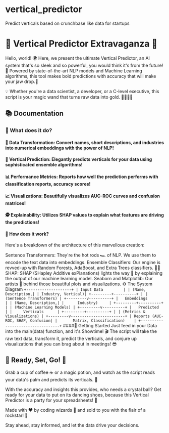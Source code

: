 # vertical_predictor
Predict verticals based on crunchbase like data for startups 
# 🚀 Vertical Predictor Extravaganza 🚀

Hello, world! 🌍 Here, we present the ultimate Vertical Predictor, an AI system that's so sleek and so powerful, you would think it's from the future! 🤖 Powered by state-of-the-art NLP models and Machine Learning algorithms, this tool makes bold predictions with accuracy that will make your jaw drop.👏

💡 Whether you're a data scientist, a developer, or a C-level executive, this script is your magic wand that turns raw data into gold. 🧙‍♂️🔮✨

## 📚 Documentation

### 🧰 What does it do?
#### 🧲 Data Transformation: Convert names, short descriptions, and industries into numerical embeddings with the power of NLP!
#### 🎯 Vertical Prediction: Elegantly predicts verticals for your data using sophisticated ensemble algorithms!
#### 📊 Performance Metrics: Reports how well the prediction performs with classification reports, accuracy scores!
#### 📈 Visualizations: Beautifully visualizes AUC-ROC curves and confusion matrices!
#### 🕵️ Explainability: Utilizes SHAP values to explain what features are driving the predictions!
#### 🧱 How does it work?
Here's a breakdown of the architecture of this marvellous creation:

Sentence Transformers: They're the hot rods 🏎️ of NLP. We use them to encode the text data into embeddings.
Ensemble Classifiers: Our engine is revved-up with Random Forests, AdaBoost, and Extra Trees classifiers. 🌲🔥
SHAP: SHAP (SHapley Additive exPlanations) lights the way 🌟 by explaining the output of our machine learning model.
Seaborn and Matplotlib: Our artists 🎨 behind those beautiful plots and visualizations.
⚙️ The System Diagram
`
+--------------------+
| Input Data         |
| (Name, Description,|
| Industry, Vertical)|
+---------+----------+
          |
          | (Sentence Transformers)
          |
+---------v----------+
|   Embeddings       |
| (Name, Description,|
|      Industry)     |
+---------+----------+
          |
          | (Machine Learning Models)
          |
+---------v----------+
|   Predicted        |
|     Verticals      |
+---------+----------+
          |
          | (Metrics & Visualizations)
          |
+---------v------------------------+
| Reports (AUC-ROC, SHAP, Confusion|
|       Matrix, Classification)    |
+----------------------------------+
`
####🏁 Getting Started
Just feed in your Data into the main(data) function, and it's Showtime! 🎬 The script will take the raw text data, transform it, predict the verticals, and conjure up visualizations that you can brag about in meetings! 😎

## 🚦 Ready, Set, Go! 🚦

Grab a cup of coffee ☕ or a magic potion, and watch as the script reads your data's palm and predicts its verticals. 🌌

With the accuracy and insights this provides, who needs a crystal ball? Get ready for your data to put on its dancing shoes, because this Vertical Predictor is a party for your spreadsheets! 🎊

Made with ❤️ by coding wizards 🧙 and sold to you with the flair of a rockstar! 🎸

Stay ahead, stay informed, and let the data drive your decisions.
